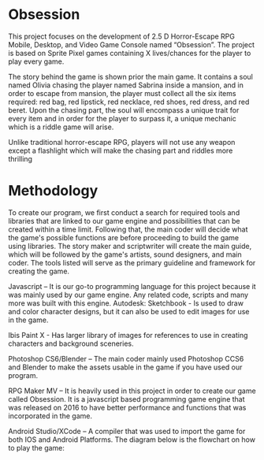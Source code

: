 # Obsession

This project focuses on the development of 2.5 D Horror-Escape RPG Mobile, Desktop, and Video Game Console named “Obsession”. The project is based on Sprite Pixel games containing X lives/chances for the player to play every game. 

The story behind the game is shown prior the main game. It contains a soul
named Olivia chasing the player named Sabrina inside a mansion, and in
order to escape from mansion, the player must collect all the six items
required: red bag, red lipstick, red necklace, red shoes, red dress, and red
beret. Upon the chasing part, the soul will encompass a unique trait for every item and in order for the player to surpass it, a unique mechanic which is a riddle game will arise. 

Unlike traditional horror-escape RPG, players will not use any weapon except a flashlight which will make the chasing part and riddles more thrilling


# Methodology
To create our program, we first conduct a search for required tools and libraries that are linked to our game engine and possibilities that can be created within a time limit. Following that, the main coder will decide what the game's possible functions are before proceeding to build the game using libraries. The story maker and scriptwriter will create the main guide, which will be followed by the game's artists, sound designers, and main coder. The tools listed will serve as the primary guideline and framework for creating the game.

Javascript – It is our go-to programming language for this project because it was mainly used by our game engine. Any related code, scripts and many more was built with this engine.
Autodesk: Sketchbook - Is used to draw and color character designs, but it can also be used to edit images for use in the game.

Ibis Paint X -    Has larger library of images for references to use in creating characters and background sceneries.

Photoshop CS6/Blender – The main coder mainly used Photoshop CCS6 and Blender to make the assets usable in the game if you have used our program.

RPG Maker MV – It is heavily used in this project in order to create our game called Obsession. It is a javascript based programming game engine that was released on 2016 to have better performance and functions that was incorporated in the game.

Android Studio/XCode – A compiler that was used to import the game for both IOS and Android Platforms.
The diagram below is the flowchart on how to play the game:

